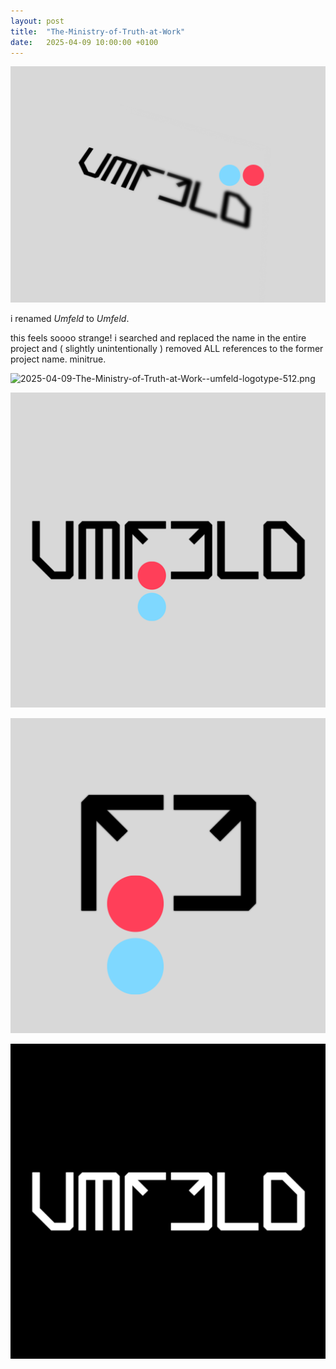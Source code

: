 ```yaml
---
layout: post
title:  "The-Ministry-of-Truth-at-Work"
date:   2025-04-09 10:00:00 +0100
---
```


![2025-04-09-The-Ministry-of-Truth-at-Work.png](/assets/2025-04-09-The-Ministry-of-Truth-at-Work.png)

i renamed *Umfeld* to *Umfeld*.

this feels soooo strange! i searched and replaced the name in the entire project and ( slightly unintentionally ) removed ALL references to the former project name. minitrue.

![2025-04-09-The-Ministry-of-Truth-at-Work--umfeld-logotype-512.png](2025-04-09-The-Ministry-of-Truth-at-Work--umfeld-logotype-512.png)

![2025-04-09-The-Ministry-of-Truth-at-Work--umfeld-logotype-512-dot](/assets/2025-04-09-The-Ministry-of-Truth-at-Work--umfeld-logotype-512-dot.png)

![2025-04-09-The-Ministry-of-Truth-at-Work--umfeld-logotype-512-logo](/assets/2025-04-09-The-Ministry-of-Truth-at-Work--umfeld-logotype-512-logo.png)

![2025-04-09-The-Ministry-of-Truth-at-Work--umfeld-logotype-512-black](/assets/2025-04-09-The-Ministry-of-Truth-at-Work--umfeld-logotype-512-black.png)
